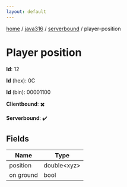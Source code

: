 ```yaml
---
layout: default
---
```


[home](/)  /  [java316](/protocol/java316)  /  [serverbound](/protocol/java316/serverbound)  /  player-position

# Player position

**Id**: 12

**Id** (hex): 0C

**Id** (bin): 00001100

**Clientbound**: ✖️

**Serverbound**: ✔️

## Fields

Name | Type
---|---
position | double&lt;xyz&gt;
on ground | bool
